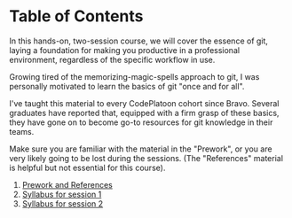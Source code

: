 # Table of Contents

In this hands-on, two-session course, we will cover the essence of git, laying a foundation for making you productive in a professional environment, regardless of the specific workflow in use.

Growing tired of the memorizing-magic-spells approach to git, I was personally motivated to learn the basics of git "once and for all".

I've taught this material to every CodePlatoon cohort since Bravo. Several graduates have reported that, equipped with a firm grasp of these basics, they have gone on to become go-to resources for git knowledge in their teams.

Make sure you are familiar with the material in the "Prework", or you are very likely going to be lost during the sessions.  (The "References" material is helpful but not essential for this course).

1. [Prework and References](prework-and-references)
1. [Syllabus for session 1](syllabus-session-1)
1. [Syllabus for session 2](syllabus-session-2)
